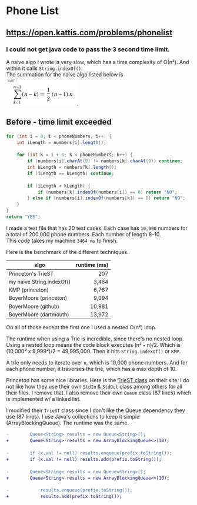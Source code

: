 # Phone List
## https://open.kattis.com/problems/phonelist

### I could not get java code to pass the 3 second time limit.  
A naive algo I wrote is very slow, which has a time complexity of &Omicron;(n&sup2;). And within it calls `String.indexOf()`.  
The summation for the naive algo listed below is ![](../../docs/summation-phoneList.png).


## Before - time limit exceeded

```java
for (int i = 0; i < phoneNumbers; i++) {
    int iLength = numbers[i].length();

    for (int k = i + 1; k < phoneNumbers; k++) {
        if (numbers[i].charAt(0) != numbers[k].charAt(0)) continue;
        int kLength = numbers[k].length();
        if (iLength == kLength) continue;

        if (iLength < kLength) {
            if (numbers[k].indexOf(numbers[i]) == 0) return "NO";
        } else if (numbers[i].indexOf(numbers[k]) == 0) return "NO";
    }
}
return "YES";
```

I made a test file that has 20 test cases. Each case has `10,000` numbers for a total of 200,000 phone numbers. Each number of length 8-10.  
This code takes my machine `3464 ms` to finish.

Here is the benchmark of the different techniques.

| algo                      | runtime (ms) |
|---------------------------|-------------:|
| Princeton's TrieST        |          207 |
| my naive String.indexOf() |        3,464 |
| KMP (princeton)           |        6,767 |
| BoyerMoore (princeton)    |        9,094 |
| BoyerMoore (github)       |       10,981 |
| BoyerMoore (dartmouth)    |       13,972 |

On all of those except the first one I used a nested O(n&sup2;) loop.

The runtime when using a Trie is incredible, since there's no nested loop.  
Using a nested loop means the code block executes (n&sup2; - n)/2. Which is (10,000&sup2; x 9,999&sup2;)/2 = 49,995,000. Then it hits `String.indexOf()` or `KMP`.

A trie only needs to iterate over `n`, which is 10,000 phone numbers. And for each phone number, it traverses the trie, which has a max depth of 10.

Princeton has some nice libraries. Here is the [TrieST class](https://algs4.cs.princeton.edu/code/edu/princeton/cs/algs4/TrieST.java.html) on their site. I do not like how they use their own `StdIn` & `StdOut` class among others for all their files. I remove that. I also remove their own `Queue` class (87 lines) which is implemented w/ a linked list.

I modified their `TrieST` class since I don't like the Queue dependency they use (87 lines). I use Java's collections to keep it simple (ArrayBlockingQueue). The runtime was the same.

```diff
-        Queue<String> results = new Queue<String>();
+        Queue<String> results = new ArrayBlockingQueue<>(10);

-        if (x.val != null) results.enqueue(prefix.toString());
+        if (x.val != null) results.add(prefix.toString());

-        Queue<String> results = new Queue<String>();
+        Queue<String> results = new ArrayBlockingQueue<>(10);

-            results.enqueue(prefix.toString());
+            results.add(prefix.toString());
```

